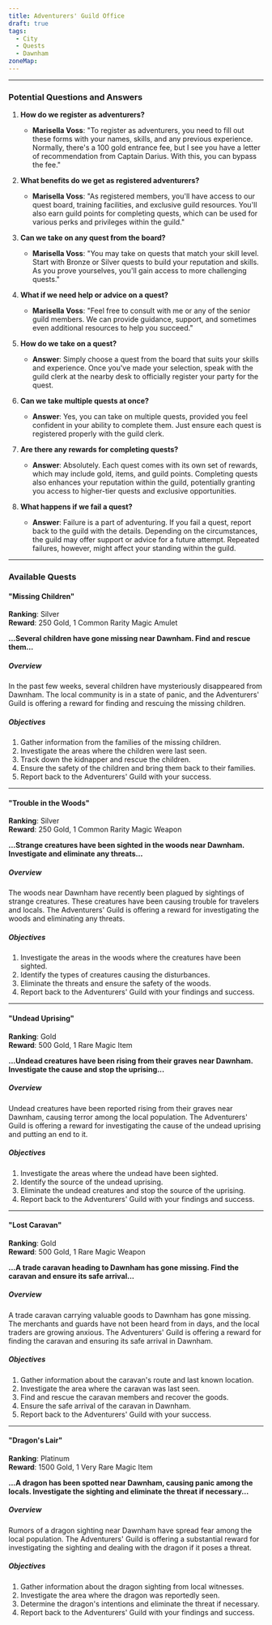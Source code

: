 ```yaml
---
title: Adventurers' Guild Office
draft: true
tags:
  - City
  - Quests
  - Dawnham
zoneMap:
---
```


---

### Potential Questions and Answers

1. **How do we register as adventurers?**

   - **Marisella Voss**: "To register as adventurers, you need to fill out these forms with your names, skills, and any previous experience. Normally, there's a 100 gold entrance fee, but I see you have a letter of recommendation from Captain Darius. With this, you can bypass the fee."

2. **What benefits do we get as registered adventurers?**

   - **Marisella Voss**: "As registered members, you'll have access to our quest board, training facilities, and exclusive guild resources. You'll also earn guild points for completing quests, which can be used for various perks and privileges within the guild."

3. **Can we take on any quest from the board?**

   - **Marisella Voss**: "You may take on quests that match your skill level. Start with Bronze or Silver quests to build your reputation and skills. As you prove yourselves, you'll gain access to more challenging quests."

4. **What if we need help or advice on a quest?**

   - **Marisella Voss**: "Feel free to consult with me or any of the senior guild members. We can provide guidance, support, and sometimes even additional resources to help you succeed."

5. **How do we take on a quest?**

   - **Answer**: Simply choose a quest from the board that suits your skills and experience. Once you've made your selection, speak with the guild clerk at the nearby desk to officially register your party for the quest.

6. **Can we take multiple quests at once?**

   - **Answer**: Yes, you can take on multiple quests, provided you feel confident in your ability to complete them. Just ensure each quest is registered properly with the guild clerk.

7. **Are there any rewards for completing quests?**

   - **Answer**: Absolutely. Each quest comes with its own set of rewards, which may include gold, items, and guild points. Completing quests also enhances your reputation within the guild, potentially granting you access to higher-tier quests and exclusive opportunities.

8. **What happens if we fail a quest?**

   - **Answer**: Failure is a part of adventuring. If you fail a quest, report back to the guild with the details. Depending on the circumstances, the guild may offer support or advice for a future attempt. Repeated failures, however, might affect your standing within the guild.

---




### Available Quests

#### "Missing Children"
**Ranking**: Silver  
**Reward**: 250 Gold, 1 Common Rarity Magic Amulet

**...Several children have gone missing near Dawnham. Find and rescue them...**

##### Overview

In the past few weeks, several children have mysteriously disappeared from Dawnham. The local community is in a state of panic, and the Adventurers' Guild is offering a reward for finding and rescuing the missing children.

##### Objectives

1. Gather information from the families of the missing children.
2. Investigate the areas where the children were last seen.
3. Track down the kidnapper and rescue the children.
4. Ensure the safety of the children and bring them back to their families.
5. Report back to the Adventurers' Guild with your success.

---

#### "Trouble in the Woods"
**Ranking**: Silver  
**Reward**: 250 Gold, 1 Common Rarity Magic Weapon

**...Strange creatures have been sighted in the woods near Dawnham. Investigate and eliminate any threats...**

##### Overview

The woods near Dawnham have recently been plagued by sightings of strange creatures. These creatures have been causing trouble for travelers and locals. The Adventurers' Guild is offering a reward for investigating the woods and eliminating any threats.

##### Objectives

1. Investigate the areas in the woods where the creatures have been sighted.
2. Identify the types of creatures causing the disturbances.
3. Eliminate the threats and ensure the safety of the woods.
4. Report back to the Adventurers' Guild with your findings and success.

---

####  "Undead Uprising"
**Ranking**: Gold  
**Reward**: 500 Gold, 1 Rare Magic Item

**...Undead creatures have been rising from their graves near Dawnham. Investigate the cause and stop the uprising...**

##### Overview

Undead creatures have been reported rising from their graves near Dawnham, causing terror among the local population. The Adventurers' Guild is offering a reward for investigating the cause of the undead uprising and putting an end to it.

##### Objectives

1. Investigate the areas where the undead have been sighted.
2. Identify the source of the undead uprising.
3. Eliminate the undead creatures and stop the source of the uprising.
4. Report back to the Adventurers' Guild with your findings and success.

---

#### "Lost Caravan"
**Ranking**: Gold  
**Reward**: 500 Gold, 1 Rare Magic Weapon

**...A trade caravan heading to Dawnham has gone missing. Find the caravan and ensure its safe arrival...**

##### Overview

A trade caravan carrying valuable goods to Dawnham has gone missing. The merchants and guards have not been heard from in days, and the local traders are growing anxious. The Adventurers' Guild is offering a reward for finding the caravan and ensuring its safe arrival in Dawnham.

##### Objectives

1. Gather information about the caravan's route and last known location.
2. Investigate the area where the caravan was last seen.
3. Find and rescue the caravan members and recover the goods.
4. Ensure the safe arrival of the caravan in Dawnham.
5. Report back to the Adventurers' Guild with your success.

---

#### "Dragon's Lair"
**Ranking**: Platinum  
**Reward**: 1500 Gold, 1 Very Rare Magic Item

**...A dragon has been spotted near Dawnham, causing panic among the locals. Investigate the sighting and eliminate the threat if necessary...**

##### Overview

Rumors of a dragon sighting near Dawnham have spread fear among the local population. The Adventurers' Guild is offering a substantial reward for investigating the sighting and dealing with the dragon if it poses a threat.

##### Objectives

1. Gather information about the dragon sighting from local witnesses.
2. Investigate the area where the dragon was reportedly seen.
3. Determine the dragon's intentions and eliminate the threat if necessary.
4. Report back to the Adventurers' Guild with your findings and success.

